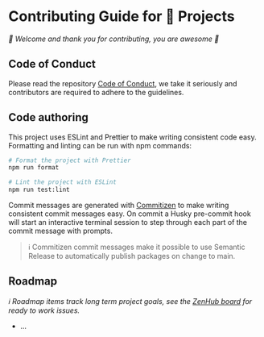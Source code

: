 # Contributing Guide for 🔮 Projects

_👋 Welcome and thank you for contributing, you are awesome 🎉_

## Code of Conduct

Please read the repository [Code of Conduct][], we take it seriously and
contributors are required to adhere to the guidelines.

## Code authoring

This project uses ESLint and Prettier to make writing consistent code easy.
Formatting and linting can be run with npm commands:

```sh
# Format the project with Prettier
npm run format

# Lint the project with ESLint
npm run test:lint
```

Commit messages are generated with [Commitizen][] to make writing consistent
commit messages easy. On commit a Husky pre-commit hook will start an
interactive terminal session to step through each part of the commit message
with prompts.

> ℹ️ Commitizen commit messages make it possible to use Semantic Release to
> automatically publish packages on change to main.

## Roadmap

_ℹ️ Roadmap items track long term project goals, see the [ZenHub board][] for
ready to work issues._

- ...

<!-- Links -->
<!-- prettier-ignore-start -->
[Commitizen]:https://commitizen.github.io/cz-cli/
[Code of Conduct]:../CODE_OF_CONDUCT.md
[ZenHub board]:https://github.com/crystal-ball/crystal-ball.github.io#workspaces/-projects-5b88b5c9af3c0a2186966767/board?repos=131720045
<!-- prettier-ignore-end -->
